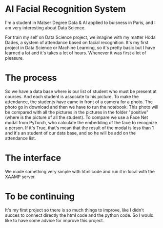 # AI Facial Recognition System

I'm a student in Matser Degree Data & AI applied to buisness in Paris, and I am very interesting about Data Science.

For train my self on Data Science project, we imagine with my matter Hoda Dades, a system of attendance based on facial recognition. 
It's my first project in Data Science or Machine Learning, so it's pretty basic but I have learned a lot and it's takes a lot of hours. Whenever it was first a lot of pleasure. 

# The process

So we have a data base where is our list of student who must be present at courses. And each student is associate to his picture. 
To make the attendance, the students have came in front of a camera for a photo. The photo go in download and then we have to run the notebook. This photo will be compared with all the pictures in the pictures in the folder "positive" (where is
the picture of all the student). To compare we use a Face Net modal from PyTorch, who calculate the embedding of the face to recognize a person. 
If it's True, that's mean that the result of the modal is less than 1 and it's an student of our data base, and so he will be add on the attendance list. 

# The interface

We made something very simple with html code and run it in local with the XAAMP server. 

# To be continuing 

It's my first project so there is so much things to improve, like I didn't succes to connect directly the html code and the python code. So I would like to have some advice for improve 
this project.
